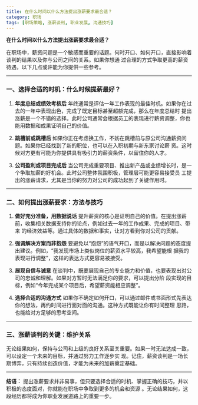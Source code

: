 ```yaml
---
title: 在什么时间以什么方法提出涨薪要求最合适？
category: 职场
tags: [职场策略, 涨薪谈判, 职业发展, 沟通技巧]
---
```

**在什么时间以什么方法提出涨薪要求最合适？**

在职场中，薪资问题是一个敏感而重要的话题。何时开口、如何开口，直接影响着谈判的结果以及你与公司之间的关系。如果你想通
过合理的方式争取更高的薪资待遇，以下几点或许能为你提供一些参考。

---

### **一、选择合适的时机：什么时候提薪最好？**

1. **年度总结或绩效考核后**
   年终通常是评估一年工作表现的最佳时机。如果你在过去的一年中表现出色，完成了既定目标甚至超额完成，那么在年度总结时
提出涨薪是一个不错的选择。此时公司通常会根据员工的表现进行薪资调整，你也能用数据和成果证明自己的价值。

2. **跳槽前或跳槽后**
   如果你正在考虑换工作，不妨在跳槽前与原公司沟通薪资问题。如果你已经找到了新的职位，也可以在入职初期与新东家讨论薪
资。这时候对方更有可能为你提供具有吸引力的薪资条件，以留住你的人才。

3. **公司盈利或项目完成后**
   当公司完成重要项目、推出新产品或业绩增长时，是一个争取加薪的好机会。此时公司整体氛围积极，管理层可能更容易接受员
工提出的涨薪请求，尤其是当你的努力对公司的成功起到了关键作用时。

---

### **二、如何提出涨薪要求：方法与技巧**

1. **做好充分准备，用数据说话**
   提升薪资的核心是证明自己的价值。在提出涨薪前，收集相关数据支持你的论点，例如过去一年的工作成果、完成的项目、带来
的经济效益等。通过具体的数据和事实，让对方看到你对公司的贡献。

2. **强调解决方案而非抱怨**
   要避免以“抱怨”的语气开口，而是以解决问题的态度提出建议。例如，“我发现市场上类似岗位的薪资水平较高，我希望能根
据我的表现进行调整”，这样的表达方式更容易被接受。

3. **展现自信与诚意**
   在谈判中，既要展现自己的专业能力和价值，也要表现出对公司的忠诚和理解。如果对方暂时无法满足你的要求，可以提出分阶
段实现的目标，例如“今年完成某个项目后，希望薪资能相应调整”。

4. **选择合适的沟通方式**
   如果你不确定如何开口，可以通过邮件或书面形式先表达你的想法，再约时间进行面对面的沟通。这种方式既能让你有时间整理
思路，也能给对方足够的思考空间。

---

### **三、涨薪谈判的关键：维护关系**

无论结果如何，保持与公司和上级的良好关系至关重要。如果一时无法达成一致，可以设定一个未来的目标，并通过努力工作逐步实
现。记住，薪资谈判是一场长期博弈，只有持续创造价值，才能为未来的加薪奠定基础。

---

**结语：**
提出涨薪要求并非易事，但只要选择合适的时机、掌握正确的技巧，并以积极的态度面对，你就能在职场中争取到更多的机会和资源
。无论结果如何，这段经历都将成为你职业发展道路上的重要一步。